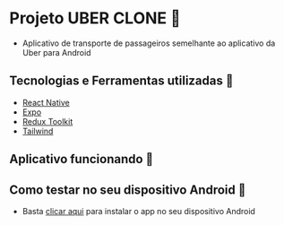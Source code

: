 # Projeto UBER CLONE :car:
- Aplicativo de transporte de passageiros semelhante ao aplicativo da Uber para Android

## Tecnologias e Ferramentas utilizadas :robot:
  - [React Native](https://reactnative.dev/)
  - [Expo](https://docs.expo.dev/tutorial/introduction/)
  - [Redux Toolkit](https://redux-toolkit.js.org/introduction/getting-started)
  - [Tailwind](https://github.com/jaredh159/tailwind-react-native-classnames)
  
## Aplicativo funcionando :iphone:


## Como testar no seu dispositivo Android :iphone:
- Basta [clicar aqui](#) para instalar o app no seu dispositivo Android
